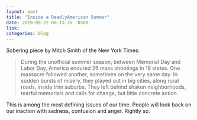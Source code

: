 ```yaml
---
layout: post
title: "Inside a DeadlyAmerican Summer"
date: 2019-09-22 00:13:35 -0500
link:
categories: blog
---
```

Sobering piece by Mitch Smith of the New York Times:

>During the unofficial summer season, between Memorial Day and Labor Day, America endured 26 mass shootings in 18 states. One massacre followed another, sometimes on the very same day. In sudden bursts of misery, they played out in big cities, along rural roads, inside trim suburbs. They left behind shaken neighborhoods, tearful memorials and calls for change, but little concrete action.

This is among the most defining issues of our time. People will look back on our inaction with sadness, confusion and anger. Rightly so. 